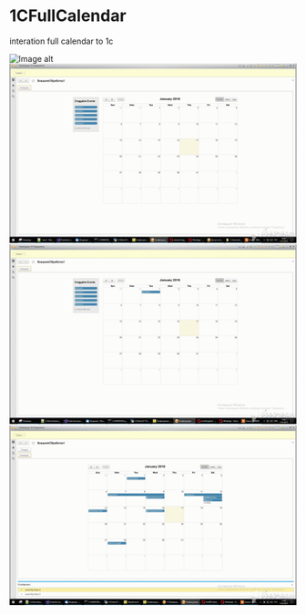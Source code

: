 # 1CFullCalendar
interation full calendar to 1c

![Image alt](https://github.com/dmarenin/1CFullCalendar/blob/master/img/ice_video_20190117-102751.gif)
![Image alt](https://github.com/dmarenin/1CFullCalendar/blob/master/img/ice_video_20190117-104242.gif)
![Image alt](https://github.com/dmarenin/1CFullCalendar/blob/master/img/ice_video_20190117-110245.gif)
![Image alt](https://github.com/dmarenin/1CFullCalendar/blob/master/img/ice_video_20190117-114634.gif)


